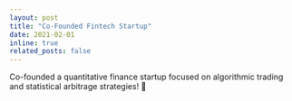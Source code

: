 ```yaml
---
layout: post
title: "Co-Founded Fintech Startup"
date: 2021-02-01
inline: true
related_posts: false
---
```


Co-founded a quantitative finance startup focused on algorithmic trading and statistical arbitrage strategies! 💼
